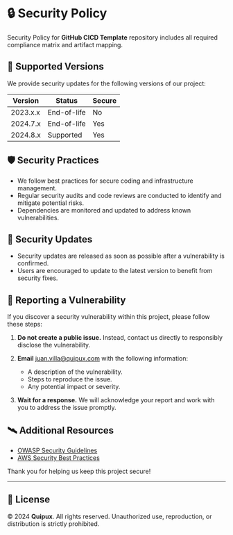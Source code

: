 # 🔒 Security Policy

Security Policy for **GitHub CICD Template** repository includes all required compliance matrix and artifact mapping.

## 🧮 Supported Versions

We provide security updates for the following versions of our project:

| Version  | Status      | Secure |
| -------- | ----------- | ------ |
| 2023.x.x | End-of-life | No     |
| 2024.7.x | End-of-life | Yes    |
| 2024.8.x | Supported   | Yes    |

## 🛡️ Security Practices

- We follow best practices for secure coding and infrastructure management.
- Regular security audits and code reviews are conducted to identify and mitigate potential risks.
- Dependencies are monitored and updated to address known vulnerabilities.

## 📲 Security Updates

- Security updates are released as soon as possible after a vulnerability is confirmed.
- Users are encouraged to update to the latest version to benefit from security fixes.

## 🚨 Reporting a Vulnerability

If you discover a security vulnerability within this project, please follow these steps:

1. **Do not create a public issue.** Instead, contact us directly to responsibly disclose the vulnerability.

2. **Email** [juan.villa@quipux.com](mailto:juan.villa@quipux.com) with the following information:

   - A description of the vulnerability.
   - Steps to reproduce the issue.
   - Any potential impact or severity.

3. **Wait for a response.** We will acknowledge your report and work with you to address the issue promptly.

## 🛰️ Additional Resources

- [OWASP Security Guidelines](https://owasp.org/)
- [AWS Security Best Practices](https://aws.amazon.com/security/security-best-practices/)

Thank you for helping us keep this project secure!

---

## 📝 License

© 2024 **Quipux**. All rights reserved. Unauthorized use, reproduction, or distribution is strictly prohibited.
